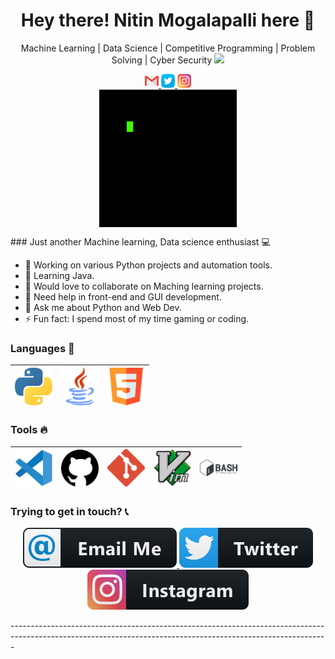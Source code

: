 <h1 align="center"> Hey there! Nitin Mogalapalli here 👋 </h1>
<p align="center">
   Machine Learning | Data Science | Competitive Programming | Problem Solving | Cyber Security   <img src="https://media.giphy.com/media/WUlplcMpOCEmTGBtBW/giphy.gif" width="30">
</p>

<p align="center">
  <a href="mailto:mogalapallinitin@gmail.com">
    <img alt="Gmail" width="22px" src="https://raw.githubusercontent.com/nitinmogalapalli/nitinmogalapalli/master/assets/SVG/Social/gmail.svg" />
  </a>

  <a href="https://twitter.com/NitinMogalapal1">
    <img alt="Twitter" width="22px" src="https://raw.githubusercontent.com/nitinmogalapalli/nitinmogalapalli/master/assets/SVG/Social/twitter.svg" />
  </a>

  <a href="https://www.instagram.com/nitin_mogalapalli/">
    <img alt="Instagram" width="22px" src="https://raw.githubusercontent.com/nitinmogalapalli/nitinmogalapalli/master/assets/SVG/Social/instagram.svg" />
  </a>
  <br />
   <img align="center" alt="GIF" src="https://raw.githubusercontent.com/nitinmogalapalli/nitinmogalapalli/master/assets/GIF/Gif.gif" />
</p>
### Just another Machine learning, Data science enthusiast 💻 

  - 📝 Working on various Python projects and automation tools.
  - 🌱 Learning Java.
  - 👯 Would love to collaborate on Maching learning projects.
  - 🤔 Need help in front-end and GUI development.
  - 💬 Ask me about Python and Web Dev.
  - ⚡ Fun fact: I spend most of my time gaming or coding.

### Languages 🚀

|<a href="https://www.python.org/"><img src="https://raw.githubusercontent.com/nitinmogalapalli/nitinmogalapalli/master/assets/SVG/Languages/python.svg" width=60></a> | <a href="https://www.java.com/en/"><img src="https://raw.githubusercontent.com/nitinmogalapalli/nitinmogalapalli/master/assets/SVG/Languages/java.svg" width=60></a>| <a href="https://developer.mozilla.org/en-US/docs/Web/Guide/HTML/HTML5"><img src="https://raw.githubusercontent.com/nitinmogalapalli/nitinmogalapalli/master/assets/SVG/Languages/html5.svg" width=60></a> |
|:---:|:---:|:---:|

### Tools 🔥

|<a href="https://code.visualstudio.com/"><img src="https://raw.githubusercontent.com/nitinmogalapalli/nitinmogalapalli/master/assets/SVG/Tools/Vscode.svg" width=60></a> |<a href="http://github.com/"><img src="https://raw.githubusercontent.com/nitinmogalapalli/nitinmogalapalli/master/assets/SVG/Tools/github.svg" width=60></a> |<a href="https://git-scm.com/"><img src="https://raw.githubusercontent.com/nitinmogalapalli/nitinmogalapalli/master/assets/SVG/Tools/git.svg" width=60></a> |<a href="https://www.vim.org/"><img src="https://raw.githubusercontent.com/nitinmogalapalli/nitinmogalapalli/master/assets/SVG/Tools/vim.svg" width=60></a> |<a href="https://www.gnu.org/software/bash/"><img src="https://raw.githubusercontent.com/nitinmogalapalli/nitinmogalapalli/master/assets/SVG/Tools/bash.svg" width=60></a> |
|:---:|:---:|:---:|:---:|:---:|
### Trying to get in touch? 📞

<p align="center">
  <a href="mailto:mogalapallinitin@gmail.com">
    <img alt="Gmail" src="https://raw.githubusercontent.com/nitinmogalapalli/nitinmogalapalli/master/assets/SVG/Contact/email.svg" style="vertical-align:top margin:6px 4px"/>
  </a>


  <a href="https://twitter.com/NitinMogalapal1">
    <img alt="Twitter" src="https://raw.githubusercontent.com/nitinmogalapalli/nitinmogalapalli/master/assets/SVG/Contact/twitter.svg" style="vertical-align:top margin:6px 4px"/>
  </a>

  <a href="https://www.instagram.com/nitin_mogalapalli/">
    <img alt="Instagram" src="https://raw.githubusercontent.com/nitinmogalapalli/nitinmogalapalli/master/assets/SVG/Contact/instagram.svg" style="vertical-align:top margin:6px 4px"/>
  </a>
</p>

<p align="c">-------------------------------------------------------------------------------------------------------------------------------------------------------------</p>

